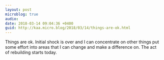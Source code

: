 ```yaml
---
layout: post
microblog: true
audio: 
date: 2018-03-14 09:04:36 +0400
guid: http://kaa.micro.blog/2018/03/14/things-are-ok.html
---
```

Things are ok. Initial shock is over and I can concentrate on other things put some effort into areas that I can change and make a difference on. The act of rebuilding starts today.
